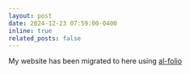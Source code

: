 ```yaml
---
layout: post
date: 2024-12-23 07:59:00-0400
inline: true
related_posts: false
---
```


My website has been migrated to here using [al-folio](https://github.com/alshedivat/al-folio)